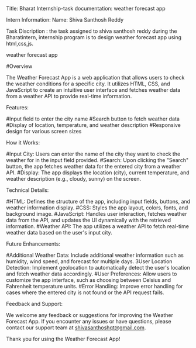 Title: Bharat Internship-task documentation: weather forecast app

Intern Information: Name: Shiva Santhosh Reddy

Task Discription : the task assigned to shiva santhosh reddy during the Bharatintern, internship program is to design weather forecast app using html,css,js.

weather forecast app

#Overview

The Weather Forecast App is a web application that allows users to check the weather conditions for a specific city. It utilizes HTML, CSS, and JavaScript to create an intuitive user interface and fetches weather data from a weather API to provide real-time information.

Features:

#Input field to enter the city name #Search button to fetch weather data #Display of location, temperature, and weather description #Responsive design for various screen sizes

How it Works:

#Input City: Users can enter the name of the city they want to check the weather for in the input field provided. #Search: Upon clicking the "Search" button, the app fetches weather data for the entered city from a weather API. #Display: The app displays the location (city), current temperature, and weather description (e.g., cloudy, sunny) on the screen.

Technical Details:

#HTML: Defines the structure of the app, including input fields, buttons, and weather information display. #CSS: Styles the app layout, colors, fonts, and background image. #JavaScript: Handles user interaction, fetches weather data from the API, and updates the UI dynamically with the retrieved information. #Weather API: The app utilizes a weather API to fetch real-time weather data based on the user's input city.

Future Enhancements:

#Additional Weather Data: Include additional weather information such as humidity, wind speed, and forecast for multiple days. 3User Location Detection: Implement geolocation to automatically detect the user's location and fetch weather data accordingly. #User Preferences: Allow users to customize the app interface, such as choosing between Celsius and Fahrenheit temperature units. #Error Handling: Improve error handling for cases where the entered city is not found or the API request fails.

Feedback and Support:

We welcome any feedback or suggestions for improving the Weather Forecast App. If you encounter any issues or have questions, please contact our support team at shivasanthoshqt@gmail.com.

Thank you for using the Weather Forecast App!
